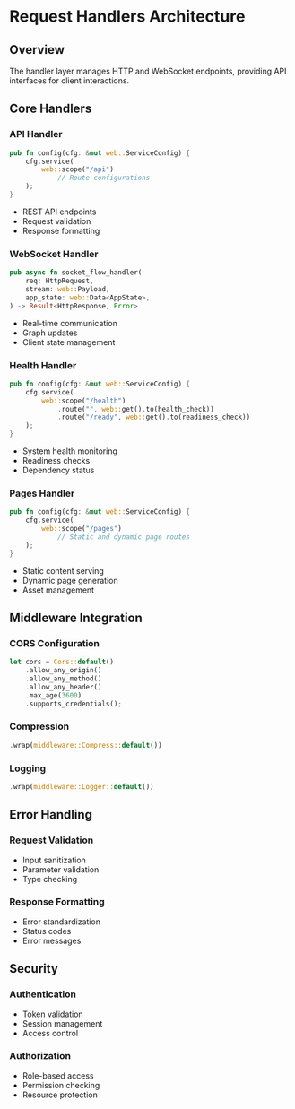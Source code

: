 # Request Handlers Architecture

## Overview
The handler layer manages HTTP and WebSocket endpoints, providing API interfaces for client interactions.

## Core Handlers

### API Handler
```rust
pub fn config(cfg: &mut web::ServiceConfig) {
    cfg.service(
        web::scope("/api")
            // Route configurations
    );
}
```
- REST API endpoints
- Request validation
- Response formatting

### WebSocket Handler
```rust
pub async fn socket_flow_handler(
    req: HttpRequest,
    stream: web::Payload,
    app_state: web::Data<AppState>,
) -> Result<HttpResponse, Error>
```
- Real-time communication
- Graph updates
- Client state management

### Health Handler
```rust
pub fn config(cfg: &mut web::ServiceConfig) {
    cfg.service(
        web::scope("/health")
            .route("", web::get().to(health_check))
            .route("/ready", web::get().to(readiness_check))
    );
}
```
- System health monitoring
- Readiness checks
- Dependency status

### Pages Handler
```rust
pub fn config(cfg: &mut web::ServiceConfig) {
    cfg.service(
        web::scope("/pages")
            // Static and dynamic page routes
    );
}
```
- Static content serving
- Dynamic page generation
- Asset management

## Middleware Integration

### CORS Configuration
```rust
let cors = Cors::default()
    .allow_any_origin()
    .allow_any_method()
    .allow_any_header()
    .max_age(3600)
    .supports_credentials();
```

### Compression
```rust
.wrap(middleware::Compress::default())
```

### Logging
```rust
.wrap(middleware::Logger::default())
```

## Error Handling

### Request Validation
- Input sanitization
- Parameter validation
- Type checking

### Response Formatting
- Error standardization
- Status codes
- Error messages

## Security

### Authentication
- Token validation
- Session management
- Access control

### Authorization
- Role-based access
- Permission checking
- Resource protection